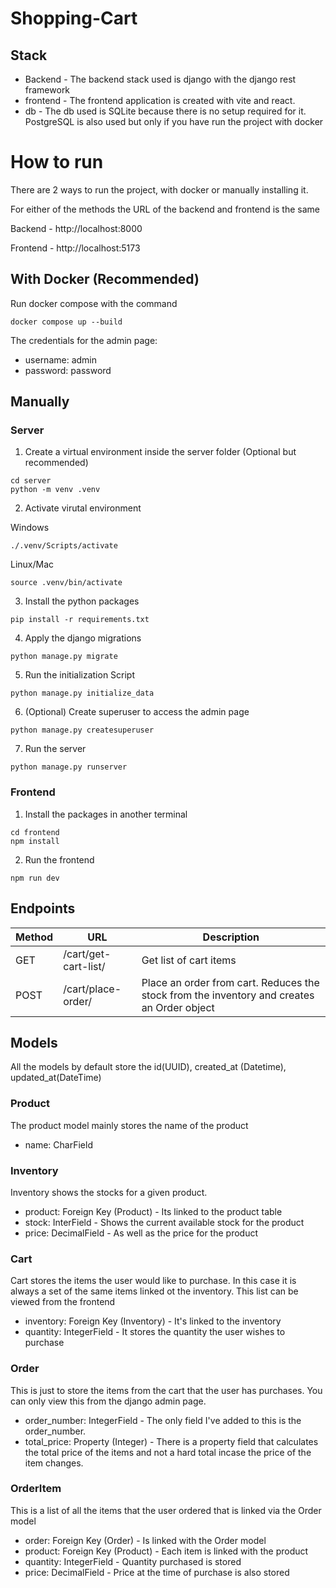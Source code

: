 # Shopping-Cart
## Stack
* Backend - The backend stack used is django with the django rest framework
* frontend - The frontend application is created with vite and react.
* db - The db used is SQLite because there is no setup required for it. PostgreSQL is also used but only if you have run the project with docker

# How to run
There are 2 ways to run the project, with docker or manually installing it.

For either of the methods the URL of the backend and frontend is the same

Backend - http://localhost:8000

Frontend - http://localhost:5173


## With Docker (Recommended)
Run docker compose with the command
```
docker compose up --build
```

The credentials for the admin page:
- username: admin
- password: password

## Manually
### Server
1. Create a virtual environment inside the server folder (Optional but recommended)
```
cd server
python -m venv .venv
```
2. Activate virutal environment

Windows
```
./.venv/Scripts/activate
```
Linux/Mac
```
source .venv/bin/activate
```
3. Install the python packages
```
pip install -r requirements.txt
```
4. Apply the django migrations
```
python manage.py migrate
```
5. Run the initialization Script
```
python manage.py initialize_data
```
6. (Optional) Create superuser to access the admin page
```
python manage.py createsuperuser
```
7. Run the server
```
python manage.py runserver
```

### Frontend
1. Install the packages in another terminal
```
cd frontend
npm install
```
2. Run the frontend
```
npm run dev
```

## Endpoints
|Method|URL|Description|
|-|-|-|
|GET|/cart/get-cart-list/|Get list of cart items|
|POST|/cart/place-order/|Place an order from cart. Reduces the stock from the inventory and creates an Order object|

## Models
All the models by default store the id(UUID), created_at (Datetime), updated_at(DateTime)

### Product
The product model mainly stores the name of the product
* name: CharField

### Inventory
Inventory shows the stocks for a given product.
* product: Foreign Key (Product) - Its linked to the product table
* stock: InterField - Shows the current available stock for the product
* price: DecimalField - As well as the price for the product

### Cart
Cart stores the items the user would like to purchase. In this case it is always a set of the same items linked ot the inventory. This list can be viewed from the frontend
* inventory: Foreign Key (Inventory) - It's linked to the inventory
* quantity: IntegerField - It stores the quantity the user wishes to purchase

### Order
This is just to store the items from the cart that the user has purchases. You can only view this from the django admin page.
* order_number: IntegerField - The only field I've added to this is the order_number.
* total_price: Property (Integer) - There is a property field that calculates the total price of the items and not a hard total incase the price of the item changes.

### OrderItem
This is a list of all the items that the user ordered that is linked via the Order model
* order: Foreign Key (Order) - Is linked with the Order model
* product: Foreign Key (Product) - Each item is linked with the product
* quantity: IntegerField - Quantity purchased is stored
* price: DecimalField - Price at the time of purchase is also stored